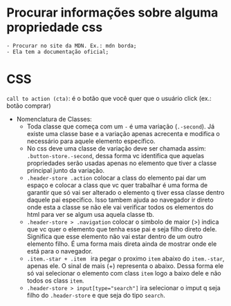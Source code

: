 




# Procurar informações sobre alguma propriedade css
    - Procurar no site da MDN. Ex.: mdn borda;
    - Ela tem a documentação oficial;


# CSS

`call to action (cta)`: é o botão que você quer que o usuário click (ex.: botão comprar)

- Nomenclatura de Classes:
    - Toda classe que começa com um `-` é uma variação (`.-second`). Já existe uma classe base e a variação apenas acrecenta e modifica o necessário para aquele elemento específico.
    - No css deve uma classe de variação deve ser chamada assim: `.button-store.-second`, dessa forma vc identifica que aquelas propriedades serão usadas apenas no elemento que tiver a classe principal junto da variação.
    - `.header-store .action` colocar a class do elemento pai dar um espaço e colocar a class que vc quer trabalhar é uma forma de garantir que só vai ser alterado o elemento q tiver essa classe dentro daquele pai especifico. Isso tambem ajuda ao navegador ir direto onde esta a classe se não ele vai verificar todos os elementos do html para ver se algum usa aquela classe tb.
    - `.header-store > .navigation` colocar o simbolo de maior (>) indica que vc quer o elemento que tenha esse pai e seja filho direto dele. Significa que esse elemento não vai estar dentro de um outro elemento filho. É uma forma mais direta ainda de mostrar onde ele está para o navegador.
    - `.item.-star + .item ` ira pegar o proximo `item` abaixo do `item.-star`, apenas ele. O sinal de mais (+) representa o abaixo. Dessa forma ele só vai selecionar o elemento com class `item` logo a baixo dele e não todos os class `item`.
    - `.header-store > input[type="search"]` ira selecionar o imput q seja filho do `.header-store` e que seja do tipo `search`.
